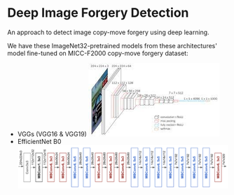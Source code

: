 # Deep Image Forgery Detection

An approach to detect image copy-move forgery using deep learning.

We have these ImageNet32-pretrained models from these architectures' model fine-tuned on MICC-F2000 copy-move forgery dataset:
* VGGs (VGG16 & VGG19)
	![fig1](./img/vgg.jpg)
* EfficientNet B0
	![fig2](./img/efficientnet.png)

